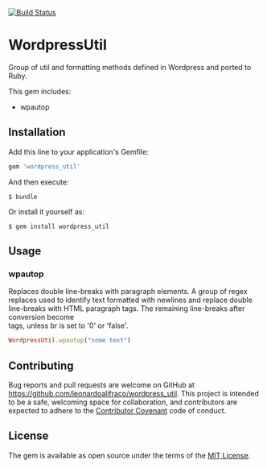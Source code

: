 [![Build Status](https://travis-ci.org/leonardoalifraco/wordpress_util.svg?branch=master)](https://travis-ci.org/leonardoalifraco/wordpress_util)

# WordpressUtil

Group of util and formatting methods defined in Wordpress and ported to Ruby.

This gem includes:
 - wpautop

## Installation

Add this line to your application's Gemfile:

```ruby
gem 'wordpress_util'
```

And then execute:

    $ bundle

Or install it yourself as:

    $ gem install wordpress_util

## Usage

### wpautop

Replaces double line-breaks with paragraph elements.
A group of regex replaces used to identify text formatted with newlines and
replace double line-breaks with HTML paragraph tags. The remaining line-breaks
after conversion become <br /> tags, unless br is set to '0' or 'false'.

```ruby
WordpressUtil.wpautop("some text")
```

## Contributing

Bug reports and pull requests are welcome on GitHub at https://github.com/leonardoalifraco/wordpress_util. This project is intended to be a safe, welcoming space for collaboration, and contributors are expected to adhere to the [Contributor Covenant](http://contributor-covenant.org) code of conduct.

## License

The gem is available as open source under the terms of the [MIT License](http://opensource.org/licenses/MIT).

